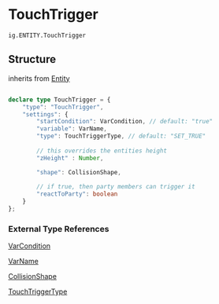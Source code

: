# TouchTrigger
`ig.ENTITY.TouchTrigger`

## Structure
inherits from [Entity](/entities/entity.md)

```ts

declare type TouchTrigger = {
    "type": "TouchTrigger",
    "settings": {
        "startCondition": VarCondition, // default: "true"
        "variable": VarName,
        "type": TouchTriggerType, // default: "SET_TRUE"
        
        // this overrides the entities height
        "zHeight" : Number,

        "shape": CollisionShape,
        
        // if true, then party members can trigger it
        "reactToParty": boolean
    }
};

```

### External Type References

[VarCondition](/types/var-condition.md)

[VarName](/types/var-name.md)

[CollisionShape](/types/collision-shape.md)

[TouchTriggerType](/types/touch-trigger-type.md)